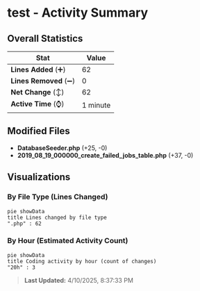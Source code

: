 # test - Activity Summary 

## Overall Statistics

| Stat                   | Value                                                             |
| ---------------------- | ----------------------------------------------------------------- |
| **Lines Added** (➕)   | 62                                          |
| **Lines Removed** (➖) | 0                                        |
| **Net Change** (↕)    | 62                |
| **Active Time** (⌚)   | 1 minute |


## Modified Files
- **DatabaseSeeder.php** (+25, -0)
- **2019_08_19_000000_create_failed_jobs_table.php** (+37, -0)

## Visualizations

### By File Type (Lines Changed)

```mermaid
pie showData
title Lines changed by file type
".php" : 62
```

### By Hour (Estimated Activity Count)

```mermaid
pie showData
title Coding activity by hour (count of changes)
"20h" : 3
```


> **Last Updated:** 4/10/2025, 8:37:33 PM